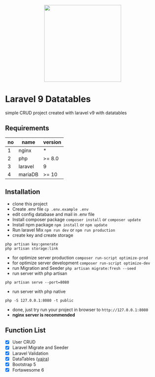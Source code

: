 <p align="center">
    <a href="https://laravel.com" target="_blank">
        <img src="https://raw.githubusercontent.com/laravel/art/master/logo-lockup/5%20SVG/2%20CMYK/1%20Full%20Color/laravel-logolockup-cmyk-red.svg" width="250">
    </a>
</p>

# Laravel 9 Datatables
simple CRUD project created with laravel v9 with datatables

## Requirements

| no | name | version |
| ------------- | ------------- | ------------- |
| 1 | nginx | * |
| 2 | php | >= 8.0 |
| 3 | laravel | 9 |
| 4 | mariaDB | >= 10 |

## Installation

* clone this project
* Create .env file `cp .env.example .env`
* edit config database and mail in .env file
* Install composer package `composer install` or `composer update`
* Install npm package `npm install` or `npm update`
* Run laravel Mix `npm run dev` or `npm run production`
* create key and create storage
```
php artisan key:generate
php artisan storage:link
```
* for optimize server production `composer run-script optimize-prod`
* for optimize server development `composer run-script optimize-dev`
* run Migration and Seeder `php artisan migrate:fresh --seed`
* run server with php artisan
```
php artisan serve --port=8080
```
* run server with php native
```
php -S 127.0.0.1:8080 -t public
```
* done, just try run your project in browser to `http://127.0.0.1:8080`
* **nginx server is recommended**

## Function List

* [x] User CRUD
* [x] Laravel Migrate and Seeder
* [x] Laravel Validation
* [x] DataTables ([yajra](https://github.com/yajra/laravel-datatables))
* [x] Bootstrap 5
* [x] Fortawesome 6
